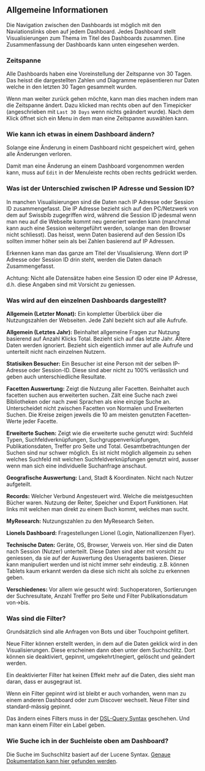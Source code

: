## Allgemeine Informationen
Die Navigation zwischen den Dashboards ist möglich mit den Naviationslinks oben auf jedem Dashboard. Jedes Dashboard stellt Visualisierungen zum Thema im Titel des Dashboards zusammen. Eine Zusammenfassung der Dashboards kann unten eingesehen werden.

### Zeitspanne

Alle Dashboards haben eine Voreinstellung der Zeitspanne von 30 Tagen. Das heisst die dargestellten Zahlen und Diagramme repäsentieren nur Daten welche in den letzten 30 Tagen gesammelt wurden.

Wenn man weiter zurück gehen möchte, kann man dies machen indem man die Zeitspanne ändert. Dazu klicked man rechts oben auf den Timepicker (angeschrieben mit `Last 30 Days` wenn nichts geändert wurde). Nach dem Klick öffnet sich ein Menu in dem man eine Zeitspanne auswählen kann. 

### Wie kann ich etwas in einem Dashboard ändern?
Solange eine Änderung in einem Dashboard nicht gespeichert wird, gehen alle Änderungen verloren.

Damit man eine Änderung an einem Dashboard vorgenommen werden kann, muss auf `Edit` in der Menuleiste rechts oben rechts gedrückt werden.

### Was ist der Unterschied zwischen IP Adresse und Session ID?
In manchen Visualisierungen sind die Daten nach IP Adresse oder Session ID zusammengefasst. Die IP Adresse bezieht sich auf den PC/Netzwerk von dem auf Swissbib zugegriffen wird, während die Session ID jedesmal wenn man neu auf die Webseite kommt neu generiert werden kann (manchmal kann auch eine Session weitergeführt werden, solange man den Browser nicht schliesst). Das heisst, wenn Daten basierend auf den Session IDs sollten immer höher sein als bei Zahlen basierend auf IP Adressen.

Erkennen kann man das ganze am Titel der Visualisierung. Wenn dort IP Adresse oder Session ID drin steht, werden die Daten danach Zusammengefasst.

Achtung: Nicht alle Datensätze haben eine Session ID oder eine IP Adresse, d.h. diese Angaben sind mit Vorsicht zu geniessen. 

### Was wird auf den einzelnen Dashboards dargestellt?
**Allgemein (Letzter Monat):** Ein kompletter Überblick über die Nutzungszahlen der Webseiten. Jede Zahl bezieht sich auf alle Aufrufe.

**Allgemein (Letztes Jahr):** Beinhaltet allgemeine Fragen zur Nutzung basierend auf Anzahl Klicks Total. Bezieht sich auf das letzte Jahr. Ältere Daten werden ignoriert. Bezieht sich eigentlich immer auf alle Aufrufe und unterteilt nicht nach einzelnen Nutzern.

**Statisiken Besucher:** Ein Besucher ist eine Person mit der selben IP-Adresse oder Session-ID. Diese sind aber nicht zu 100% verlässlich und geben auch unterschiedliche Resultate.

**Facetten Auswertung:** Zeigt die Nutzung aller Facetten. Beinhaltet auch facetten suchen aus erweiterten suchen. Zält eine Suche nach zwei Bibliotheken oder nach zwei Sprachen als eine einzige Suche an. Unterscheidet nicht zwischen Facetten von Normalen und Erweiterten Suchen. Die Kreise zeigen jeweils die 10 am meisten genutzten Facetten-Werte jeder Facette.

**Erweiterte Suchen:** Zeigt wie die erweiterte suche genutzt wird: Suchfeld Typen, Suchfeldverknüpfungen, Suchgruppenverküpfungen, Publikationsdaten, Treffer pro Seite und Total. Gesamtbetrachtungen der Suchen sind nur schwer möglich. Es ist nicht möglich allgemein zu sehen welches Suchfeld mit welchen Suchfeldverknüpfungen genutzt wird, ausser wenn man sich eine individuelle Suchanfrage anschaut.

**Geografische Auswertung:** Land, Stadt & Koordinaten. Nicht nach Nutzer aufgeteilt.

**Records:** Welcher Verbund Angesteuert wird. Welche die meistgesuchten Bücher waren. Nutzung der Reiter, Speicher und Export Funktionen. Hat links mit welchen man direkt zu einem Buch kommt, welches man sucht.

**MyResearch:** Nutzungszahlen zu den MyResearch Seiten.

**Lionels Dashboard:** Fragestellungen Lionel (Login, Nationallizenzen Flyer).

**Technische Daten:** Geräte, OS, Browser, Verweis von. Hier sind die Daten nach Session (Nutzer) unterteilt. Diese Daten sind aber mit vorsicht zu geniessen, da sie auf der Auswertung des Useragents basieren. Dieser kann manipuliert werden und ist nicht immer sehr eindeutig. z.B. können Tablets kaum erkannt werden da diese sich nicht als solche zu erkennen geben.

**Verschiedenes:** Vor allem wie gesucht wird: Suchoperatoren, Sortierungen der Suchresultate, Anzahl Treffer pro Seite und Filter Publikationsdatum von->bis.

### Was sind die Filter?

Grundsätzlich sind alle Anfragen von Bots und über Touchpoint gefiltert. 

Neue Filter können erstellt werden, in dem auf die Daten geklick wird in den Visualisierungen. Diese erscheinen dann oben unter dem Suchschlitz. Dort können sie deaktiviert, gepinnt, umgekehrt/negiert, gelöscht und geändert werden.

Ein deaktivierter Filter hat keinen Effekt mehr auf die Daten, dies sieht man daran, dass er ausgegraut ist. 

Wenn ein Filter gepinnt wird ist bleibt er auch vorhanden, wenn man zu einem anderen Dashboard oder zum Discover wechselt. Neue Filter sind standard-mässig gepinnt.

Das ändern eines Filters muss in der [DSL-Query Syntax](https://www.elastic.co/guide/en/elasticsearch/reference/5.3/query-dsl.html) geschehen. Und man kann einem Filter ein Label geben.

### Wie Suche ich in der Suchleiste oben am Dashboard?

Die Suche im Suchschlitz basiert auf der Lucene Syntax. [Genaue Dokumentation kann hier gefunden werden](https://lucene.apache.org/core/2_9_4/queryparsersyntax.html).
